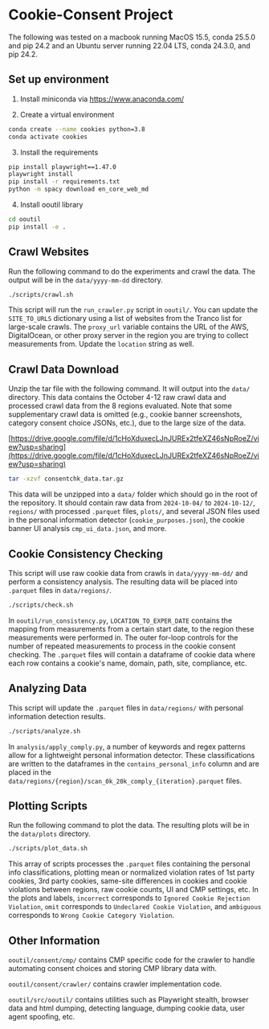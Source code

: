 # Cookie-Consent Project

The following was tested on a macbook running MacOS 15.5, conda 25.5.0 and pip 24.2 and an Ubuntu server running 22.04 LTS, conda 24.3.0, and pip 24.2.

## Set up environment

1. Install miniconda via https://www.anaconda.com/

2. Create a virtual environment

```bash
conda create --name cookies python=3.8
conda activate cookies
```

3. Install the requirements

```bash
pip install playwright==1.47.0
playwright install
pip install -r requirements.txt
python -m spacy download en_core_web_md
```

4. Install ooutil library

```bash
cd ooutil
pip install -e .
```

## Crawl Websites

Run the following command to do the experiments and crawl the data. The output will be in the `data/yyyy-mm-dd` directory.

```bash
./scripts/crawl.sh
```

This script will run the `run_crawler.py` script in `ooutil/`. You can update the `SITE_TO_URLS` dictionary using a list of websites from the Tranco list for large-scale crawls. The `proxy_url` variable contains the URL of the AWS, DigitalOcean, or other proxy server in the region you are trying to collect measurements from. Update the `location` string as well.

## Crawl Data Download

Unzip the tar file with the following command. It will output into the `data/` directory. This data contains the October 4-12 raw crawl data and processed crawl data from the 8 regions evaluated. Note that some supplementary crawl data is omitted (e.g., cookie banner screenshots, category consent choice JSONs, etc.), due to the large size of the data.

[https://drive.google.com/file/d/1cHoXduxecLJnJUREx2tfeXZ46sNpRoeZ/view?usp=sharing](https://drive.google.com/file/d/1cHoXduxecLJnJUREx2tfeXZ46sNpRoeZ/view?usp=sharing)

```bash
tar -xzvf consentchk_data.tar.gz
```

This data will be unzipped into a `data/` folder which should go in the root of the repository. It should contain raw data from `2024-10-04/` to `2024-10-12/`, `regions/` with processed `.parquet` files, `plots/`, and several JSON files used in the personal information detector (`cookie_purposes.json`), the cookie banner UI analysis `cmp_ui_data.json`, and more.

## Cookie Consistency Checking

This script will use raw cookie data from crawls in `data/yyyy-mm-dd/` and perform a consistency analysis. The resulting data will be placed into `.parquet` files in `data/regions/`.

```bash
./scripts/check.sh
```

In `ooutil/run_consistency.py`, `LOCATION_TO_EXPER_DATE` contains the mapping from measurements from a certain start date, to the region these measurements were performed in. The outer for-loop controls for the number of repeated measurements to process in the cookie consent checking. The `.parquet` files will contain a dataframe of cookie data where each row contains a cookie's name, domain, path, site, compliance, etc. 

## Analyzing Data

This script will update the `.parquet` files in `data/regions/` with personal information detection results.

```bash
./scripts/analyze.sh
```

In `analysis/apply_comply.py`, a number of keywords and regex patterns allow for a lightweight personal information detector. These classifications are written to the dataframes in the `contains_personal_info` column and are placed in the `data/regions/{region}/scan_0k_20k_comply_{iteration}.parquet` files.

## Plotting Scripts

Run the following command to plot the data. The resulting plots will be in the `data/plots` directory.

```bash
./scripts/plot_data.sh
```

This array of scripts processes the `.parquet` files containing the personal info classifications, plotting mean or normalized violation rates of 1st party cookies, 3rd party cookies, same-site differences in cookies and cookie violations between regions, raw cookie counts, UI and CMP settings, etc. In the plots and labels, `incorrect` corresponds to `Ignored Cookie Rejection Violation`, `omit` corresponds to `Undeclared Cookie Violation`, and `ambiguous` corresponds to `Wrong Cookie Category Violation`. 

## Other Information

`ooutil/consent/cmp/` contains CMP specific code for the crawler to handle automating consent choices and storing CMP library data with.

`ooutil/consent/crawler/` contains crawler implementation code.

`ooutil/src/ooutil/` contains utilities such as Playwright stealth, browser data and html dumping, detecting language, dumping cookie data, user agent spoofing, etc.
